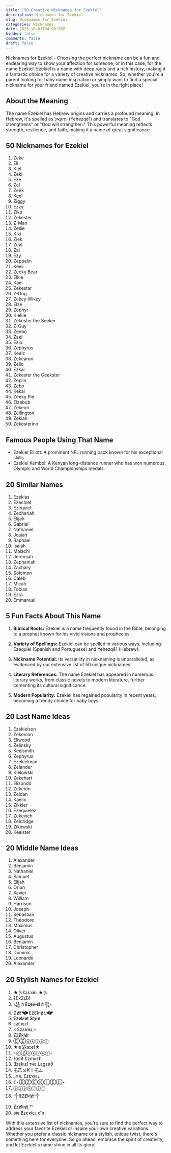 ```yaml
---
title: "50 Creative Nicknames for Ezekiel"
description: Nicknames for Ezekiel
slug: Nicknames for Ezekiel
categories: Nicknames
date: 2023-10-01T04:09:50Z
hidden: false
comments: false
draft: false
---
```

 
Nicknames for Ezekiel - Choosing the perfect nickname can be a fun and endearing way to show your affection for someone, or in this case, for the name Ezekiel. Ezekiel is a name with deep roots and a rich history, making it a fantastic choice for a variety of creative nicknames. So, whether you're a parent looking for baby name inspiration or simply want to find a special nickname for your friend named Ezekiel, you're in the right place!

## About the Meaning

The name Ezekiel has Hebrew origins and carries a profound meaning. In Hebrew, it's spelled as יְחֶזְקֵאל (Yeḥezqēʾl) and translates to "God strengthens" or "God will strengthen." This powerful meaning reflects strength, resilience, and faith, making it a name of great significance.

## 50 Nicknames for Ezekiel

1. Zeke
2. Eli
3. Kiel
4. Zeki
5. Eze
6. Zel
7. Zeek
8. Keel
9. Ziggy
10. Ezzy
11. Ziko
12. Zekester
13. Z-Man
14. Zellie
15. Kiki
16. Ziek
17. Zeal
18. Zai
19. Ezy
20. Zeppelin
21. Keeli
22. Zeeky Bear
23. Elkie
24. Kael
25. Zekestar
26. Z-Dog
27. Zekey-Wikey
28. Elze
29. Zephyr
30. Kiekie
31. Zekester the Seeker
32. Z-Guy
33. Zeebo
34. Zael
35. Ezio
36. Zephyrus
37. Keelz
38. Zekearoo
39. Zelio
40. Ezkai
41. Zekester the Geekster
42. Zeplin
43. Zebo
44. Kekai
45. Zeeky Pie
46. Elzebub
47. Zekeon
48. Zellington
49. Zekiah
50. Zekesterino

## Famous People Using That Name

- Ezekiel Elliott: A prominent NFL running back known for his exceptional skills.
- Ezekiel Kemboi: A Kenyan long-distance runner who has won numerous Olympic and World Championships medals.

## 20 Similar Names

1. Ezekias
2. Ezechiel
3. Ezequiel
4. Zechariah
5. Elijah
6. Gabriel
7. Nathaniel
8. Josiah
9. Raphael
10. Isaiah
11. Malachi
12. Jeremiah
13. Zephaniah
14. Zachary
15. Solomon
16. Caleb
17. Micah
18. Tobias
19. Ezra
20. Emmanuel

## 5 Fun Facts About This Name

1. **Biblical Roots:** Ezekiel is a name frequently found in the Bible, belonging to a prophet known for his vivid visions and prophecies.
   
2. **Variety of Spellings:** Ezekiel can be spelled in various ways, including Ezequiel (Spanish and Portuguese) and Yeḥezqēʾl (Hebrew).

3. **Nickname Potential:** Its versatility in nicknaming is unparalleled, as evidenced by our extensive list of 50 unique nicknames.

4. **Literary References:** The name Ezekiel has appeared in numerous literary works, from classic novels to modern literature, further cementing its cultural significance.

5. **Modern Popularity:** Ezekiel has regained popularity in recent years, becoming a trendy choice for baby boys.

## 20 Last Name Ideas

1. Ezekielson
2. Zekeman
3. Eliwood
4. Zelinsky
5. Keelsmith
6. Zephyrus
7. Ezekielman
8. Zelander
9. Kielowski
10. Zekehart
11. Elizondo
12. Zeketon
13. Zeldan
14. Kaelix
15. Zikkler
16. Ezequielez
17. Zekevich
18. Zeldridge
19. Zikowski
20. Keelster

## 20 Middle Name Ideas

1. Alexander
2. Benjamin
3. Nathaniel
4. Samuel
5. Elijah
6. Orion
7. Xavier
8. William
9. Harrison
10. Joseph
11. Sebastian
12. Theodore
13. Maximus
14. Oliver
15. Augustus
16. Benjamin
17. Christopher
18. Dominic
19. Leonardo
20. Alexander

## 20 Stylish Names for Ezekiel

1. ★彡Ɛʑɛҡɨɛʟ★彡
2. ℓΣκΣιΣℓ
3. ꧁☆Ɇʑɇҝɨɇł☆꧂
4. ₡ɇłł◥▶EžƐkƗɇŁ◀◤
5. ҉E̷z̷e̷k̷i̷e̷l̷ ̷S̷t̷y̷l̷e̷
6. εƶ૯қเεl
7. ✧Ɛzɛҡɨɛʟ✧
8. ɆⱫɆƙłɇł
9. ⒺⓏⓔⓚⓘⓔⓛ
10. ★ҽՏҟɘɪҽӀ★
11. ⋆ⓔⓏⓔⓚⓘⓔⓛ⋆
12. ℓσя∂ Ɛzɛҡιɛℓ
13. Ǝzɛkιɛl тнɛ Lɛgɛи∂
14. 乇乙乂Ҝ丨乇ㄥ
15. ℳʀ. Ɛzɛҡιɛʟ
16. ℂ⋆ⒺⓏⒺⓀⒾⒺⓁ⋆
17. ⓔⓩⓔⓚⓘⓔⓛ
18. ༒ɆⱫɆƙłɇł༒
19. Ɇzɇҟɨɇɭ ᵀᵛ
20. ʚïɞ Ɇʑɛҡɨɛʟ ʚïɞ

With this extensive list of nicknames, you're sure to find the perfect way to address your favorite Ezekiel or inspire your own creative variations. Whether you prefer a classic nickname or a stylish, unique twist, there's something here for everyone. So go ahead, embrace the spirit of creativity, and let Ezekiel's name shine in all its glory!